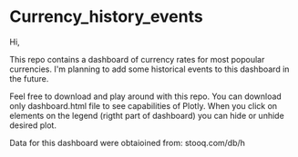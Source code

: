 # Currency_history_events

Hi,

This repo contains a dashboard of currency rates for most popoular currencies. I'm planning to add some historical events to this dashboard in the future. 

Feel free to download and play around with this repo. You can download only dashboard.html file to see capabilities of Plotly. When you click on elements on the legend (rigtht part of dashboard) you can hide or unhide desired plot.

Data for this dashboard were obtaioined from: stooq.com/db/h
 
